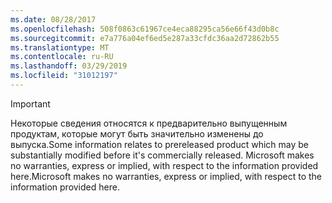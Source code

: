 ```yaml
---
ms.date: 08/28/2017
ms.openlocfilehash: 508f0863c61967ce4eca88295ca56e66f43d0b8c
ms.sourcegitcommit: e7a776a04ef6ed5e287a33cfdc36aa2d72862b55
ms.translationtype: MT
ms.contentlocale: ru-RU
ms.lasthandoff: 03/29/2019
ms.locfileid: "31012197"
---
```

>[!IMPORTANT]
><span data-ttu-id="f638c-101">Некоторые сведения относятся к предварительно выпущенным продуктам, которые могут быть значительно изменены до выпуска.</span><span class="sxs-lookup"><span data-stu-id="f638c-101">Some information relates to prereleased product which may be substantially modified before it's commercially released.</span></span> <span data-ttu-id="f638c-102">Microsoft makes no warranties, express or implied, with respect to the information provided here.</span><span class="sxs-lookup"><span data-stu-id="f638c-102">Microsoft makes no warranties, express or implied, with respect to the information provided here.</span></span>